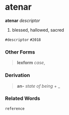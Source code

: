 atenar
======

**atenar** _descriptor_

1. blessed, hallowed, sacred

`#descriptor` `#2018`

### Other Forms

> **lexform** _case_,

### Derivation

> **an-** _state of being_ + _

### Related Words

`reference`
